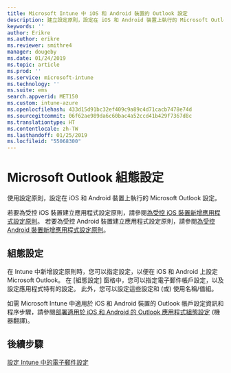 ```yaml
---
title: Microsoft Intune 中 iOS 和 Android 裝置的 Outlook 設定
description: 建立設定原則，設定在 iOS 和 Android 裝置上執行的 Microsoft Outlook 設定。
keywords: ''
author: Erikre
ms.author: erikre
ms.reviewer: smithre4
manager: dougeby
ms.date: 01/24/2019
ms.topic: article
ms.prod: ''
ms.service: microsoft-intune
ms.technology: ''
ms.suite: ems
search.appverid: MET150
ms.custom: intune-azure
ms.openlocfilehash: 433d15d91bc32ef409c9a89c4d71cacb7478e74d
ms.sourcegitcommit: 06f62ae989da6c60bac4a52ccd41b429f7367d8c
ms.translationtype: HT
ms.contentlocale: zh-TW
ms.lasthandoff: 01/25/2019
ms.locfileid: "55068300"
---
```

# <a name="microsoft-outlook-configuration-settings"></a>Microsoft Outlook 組態設定 

使用設定原則，設定在 iOS 和 Android 裝置上執行的 Microsoft Outlook 設定。 

若要為受控 iOS 裝置建立應用程式設定原則，請參閱[為受控 iOS 裝置新增應用程式設定原則](app-configuration-policies-use-ios.md)。 若要為受控 Android 裝置建立應用程式設定原則，請參閱[為受控 Android 裝置新增應用程式設定原則](app-configuration-policies-use-android.md)。 

## <a name="configuration-settings"></a>組態設定

在 Intune 中新增設定原則時，您可以指定設定，以便在 iOS 和 Android 上設定 Microsoft Outlook。 在 [組態設定] 窗格中，您可以指定電子郵件帳戶設定，以及設定應用程式特有的設定。 此外，您可以設定這些設定和 (或) 使用名稱/值組。

如需 Microsoft Intune 中適用於 iOS 和 Android 裝置的 Outlook 帳戶設定資訊和程序步驟，請參閱[部署適用於 iOS 和 Android 的 Outlook 應用程式組態設定](https://docs.microsoft.com/exchange/clients-and-mobile-in-exchange-online/outlook-for-ios-and-android/outlook-for-ios-and-android-configuration-with-microsoft-intune) \(機器翻譯\)。

## <a name="next-steps"></a>後續步驟
[設定 Intune 中的電子郵件設定](email-settings-configure.md)

